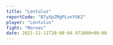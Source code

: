 ```yaml
---
title: "Lentulus"
reportCode: "B7yXpZMgPLvnYGK2"
player: "Lentulus"
fight: "Moroes"
date: 2021-11-11T20:08:04.971000+00:00
---
```

